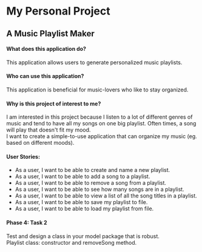 # My Personal Project

## A Music Playlist Maker

#### What does this application do?
This application allows users to generate personalized music playlists.

#### Who can use this application?
This application is beneficial for music-lovers who like to stay organized.

#### Why is this project of interest to me?
I am interested in this project because I listen to a lot of different genres of music and tend to have all my
songs on one big playlist. Often times, a song will play that doesn't fit my mood.  
I want to create a simple-to-use application that can organize my music (eg. based on different moods).

#### User Stories:
- As a user, I want to be able to create and name a new playlist.
- As a user, I want to be able to add a song to a playlist.
- As a user, I want to be able to remove a song from a playlist.
- As a user, I want to be able to see how many songs are in a playlist.
- As a user, I want to be able to view a list of all the song titles in a playlist.
- As a user, I want to be able to save my playlist to file.
- As a user, I want to be able to load my playlist from file.

#### Phase 4: Task 2
Test and design a class in your model package that is robust.  
Playlist class: constructor and removeSong method.


